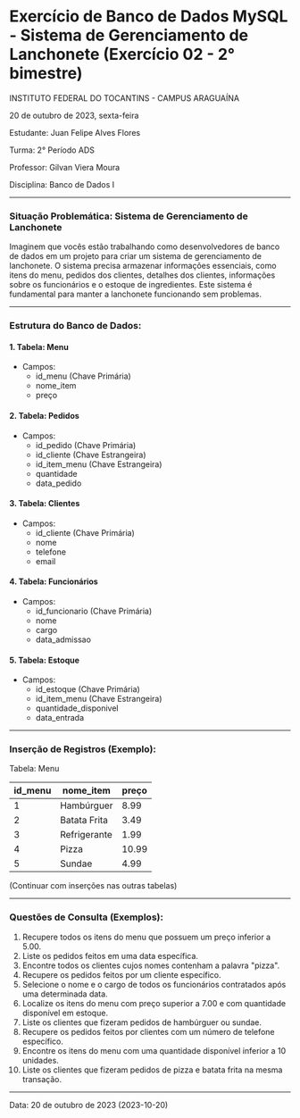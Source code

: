 # Exercício de Banco de Dados MySQL - Sistema de Gerenciamento de Lanchonete (Exercício 02 - 2° bimestre)

<p>INSTITUTO FEDERAL DO TOCANTINS - CAMPUS ARAGUAÍNA</p>
<p>20 de outubro de 2023, sexta-feira</p>
<p>Estudante: Juan Felipe Alves Flores</p>
<p>Turma: 2° Período ADS</p>
<p>Professor: Gilvan Viera Moura</p>
<p>Disciplina: Banco de Dados I</p>

<hr></hr>

### Situação Problemática: Sistema de Gerenciamento de Lanchonete

<p>
Imaginem que vocês estão trabalhando como desenvolvedores de banco de dados em um projeto para criar um sistema de gerenciamento de lanchonete. O sistema precisa armazenar informações essenciais, como itens do menu, pedidos dos clientes, detalhes dos clientes, informações sobre os funcionários e o estoque de ingredientes. Este sistema é fundamental para manter a lanchonete funcionando sem problemas.
</p>

<hr></hr>

### Estrutura do Banco de Dados:

<p>

#### 1. Tabela: Menu
- Campos: 
    - id_menu (Chave Primária) 
    - nome_item
    - preço

</p>

<p>

#### 2. Tabela: Pedidos
- Campos: 
    - id_pedido (Chave Primária)
    - id_cliente (Chave Estrangeira)
    - id_item_menu (Chave Estrangeira)
    - quantidade
    - data_pedido
</p>

<p>

#### 3. Tabela: Clientes
- Campos: 
    - id_cliente (Chave Primária)
    - nome
    - telefone
    - email
</p>

<p>

#### 4. Tabela: Funcionários
- Campos: 
    - id_funcionario (Chave Primária)
    - nome
    - cargo
    - data_admissao

</p>

<p>

#### 5. Tabela: Estoque
- Campos: 
    - id_estoque (Chave Primária)
    - id_item_menu (Chave Estrangeira)
    - quantidade_disponivel
    - data_entrada
</p>

<hr></hr>

### Inserção de Registros (Exemplo):

<p>Tabela: Menu</p>

| id_menu     | nome_item       | preço |
|-------------|-----------------|-------|
| 1           | Hambúrguer      | 8.99  |
| 2           | Batata Frita    | 3.49  |
| 3           | Refrigerante    | 1.99  |
| 4           | Pizza           | 10.99 |
| 5           | Sundae          | 4.99  |

<p>(Continuar com inserções nas outras tabelas)</p>

<hr></hr>

### Questões de Consulta (Exemplos):
1. Recupere todos os itens do menu que possuem um preço inferior a 5.00.
2. Liste os pedidos feitos em uma data específica.
3. Encontre todos os clientes cujos nomes contenham a palavra "pizza".
4. Recupere os pedidos feitos por um cliente específico.
5. Selecione o nome e o cargo de todos os funcionários contratados após uma determinada data.
6. Localize os itens do menu com preço superior a 7.00 e com quantidade disponível em estoque.
7. Liste os clientes que fizeram pedidos de hambúrguer ou sundae.
8. Recupere os pedidos feitos por clientes com um número de telefone específico.
9. Encontre os itens do menu com uma quantidade disponível inferior a 10 unidades.
10. Liste os clientes que fizeram pedidos de pizza e batata frita na mesma transação.

<hr></hr>

<p>Data: 20 de outubro de 2023 (2023-10-20)<p>